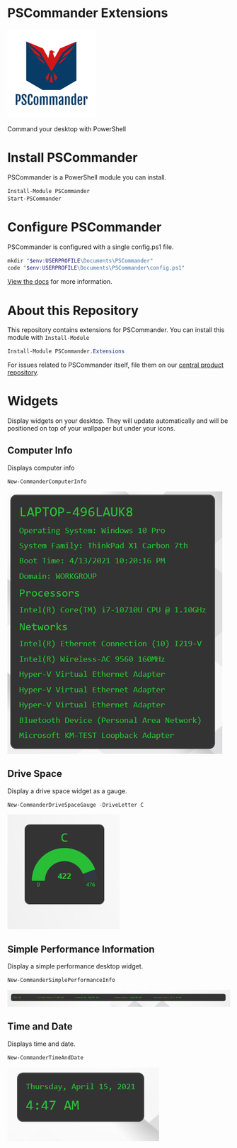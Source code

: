 # PSCommander Extensions

![](https://github.com/ironmansoftware/assets/raw/main/pscommander.png)

Command your desktop with PowerShell

# Install PSCommander

PSCommander is a PowerShell module you can install.

```powershell
Install-Module PSCommander
Start-PSCommander
```

# Configure PSCommander

PSCommander is configured with a single config.ps1 file. 

```powershell
mkdir "$env:USERPROFILE\Documents\PSCommander"
code "$env:USERPROFILE\Documents\PSCommander\config.ps1"
```

[View the docs](https://docs.poshtools.com/powershell-pro-tools-documentation/pscommander) for more information.

# About this Repository

This repository contains extensions for PSCommander. You can install this module with `Install-Module`

```powershell
Install-Module PSCommander.Extensions
```

For issues related to PSCommander itself, file them on our [central product repository](https://github.com/ironmansoftware/issues).

# Widgets

Display widgets on your desktop. They will update automatically and will be positioned on top of your wallpaper but under your icons. 

## Computer Info

Displays computer info

```powershell
New-CommanderComputerInfo
```

![](./images/ComputerInfo.png)

## Drive Space 

Display a drive space widget as a gauge. 

```powershell
New-CommanderDriveSpaceGauge -DriveLetter C
```

![](./images/DriveSpace.png)

## Simple Performance Information 

Display a simple performance desktop widget.

```powershell
New-CommanderSimplePerformanceInfo
```

![](./images/SimplePerformance.png)

## Time and Date 

Displays time and date. 

```powershell
New-CommanderTimeAndDate
```

![](./images/TimeAndDate.png)